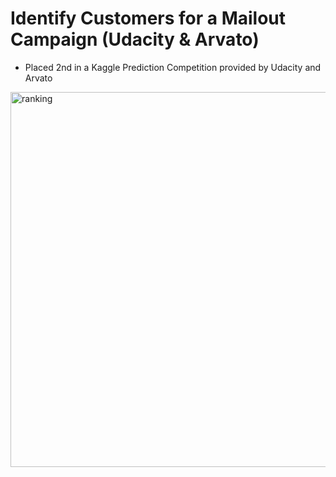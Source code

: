# Identify Customers for a Mailout Campaign (Udacity & Arvato)

- Placed 2nd in a Kaggle Prediction Competition provided by Udacity and Arvato
<img src="https://user-images.githubusercontent.com/24298742/127861612-8b57cba3-3616-42cb-a3e1-8a4b4298c099.jpeg" alt="ranking" width="600"/>
